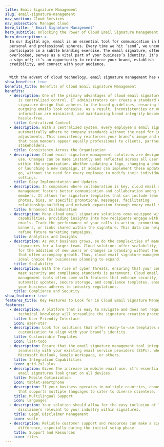 ```yaml
---
title: Email Signature Management
slug: email-signature-management
nav_section: Cloud Services
nav_subsection: Managed Cloud
hero_title: " Email Signature Management"
hero_subtitle: Unlocking the Power of Cloud Email Signature Management
hero_description: >-
  In our digital age, email is an essential tool for communication in both
  personal and professional spheres. Every time we hit ‘send’, we unconsciously
  participate in a subtle branding exercise. The email signature, often
  overlooked, serves as a vital part of your business’s identity. It’s not just
  a sign-off; it’s an opportunity to reinforce your brand, establish
  credibility, and connect with your audience.


  With the advent of cloud technology, email signature management has evolved into a sophisticated yet user-friendly process, allowing businesses of all sizes to utilize this potent marketing tool effectively. In this comprehensive guide, we will explore the benefits of cloud email signature management, its features, and how it can transform the way you communicate.
show_benefits: true
benefits_title: Benefits of Cloud Email Signature Management
benefits:
  - description: One of the primary advantages of cloud email signature management
      is centralized control. IT administrators can create a standard email
      signature design that adheres to the brand guidelines, ensuring that all
      outgoing emails look cohesive. As a result, inconsistencies or outdated
      information are minimized, and maintaining brand integrity becomes
      hassle-free.
    title: Centralized Control
  - description: With a centralized system, every employee's email signature will
      automatically adhere to company standards without the need for individual
      adjustments. This consistency reinforces your brand’s image and ensures
      that team members appear equally professional to clients, partners, and
      stakeholders.
    title: Consistency Across the Organization
  - description: Cloud email signature management solutions are designed for ease of
      use. Changes can be made instantly and reflected across all user accounts
      within the organization. Whether updating a logo, changing a phone number,
      or launching a new campaign, IT admins can implement these updates in one
      go, without the need for every employee to modify their individual
      settings.
    title: Easy Implementation and Updates
  - description: In companies where collaboration is key, cloud email signature
      management fosters better communication and collaboration among team
      members. It allows for signature templates that can include team members'
      photos, bios, or specific promotional messages, facilitating
      relationship-building and network expansion through every email sent.
    title: Enhanced Collaboration
  - description: Many cloud email signature solutions come equipped with analytics
      capabilities, providing insights into how recipients engage with your
      emails. Track the performance of your calls-to-action, promotional
      banners, or links shared within the signature. This data can help you
      refine future marketing campaigns.
    title: Analytics and Insights
  - description: As your business grows, so do the complexities of managing email
      signatures for a larger team. Cloud solutions offer scalability, allowing
      for the addition of new users or changes in branding without the headaches
      that often accompany growth. Thus, cloud email signature management is an
      ideal choice for businesses planning to expand.
    title: Scalability
  - description: With the rise of cyber threats, ensuring that your communications
      meet security and compliance standards is paramount. Cloud email signature
      management tools often come with features that enhance security, such as
      automatic updates, secure storage, and compliance templates, ensuring that
      your business adheres to industry regulations.
    title: Compliance and Security
show_features: true
features_title: Key Features to Look for in Cloud Email Signature Management
features:
  - description: A platform that is easy to navigate and does not require extensive
      technical knowledge will streamline the signature creation process.
    title: User-Friendly Interface
    icon: user-star
  - description: Look for solutions that offer ready-to-use templates while allowing
      customization to align with your brand’s identity.
    title: Customizable Templates
    icon: list-todo
  - description: Ensure that the email signature management tool integrates
      seamlessly with your existing email service providers (ESPs), whether it’s
      Microsoft Outlook, Google Workspace, or others.
    title: Integration Capabilities
    icon: grid-2x2-plus
  - description: Given the increase in mobile email use, it’s essential that your
      email signatures look great on all devices.
    title: Mobile Optimization
    icon: tablet-smartphone
  - description: If your business operates in multiple countries, choose a solution
      that supports multiple languages to cater to diverse clientele.
    title: Multilingual Support
    icon: languages
  - description: Your solution should allow for the easy inclusion of legal
      disclaimers relevant to your industry within signatures.
    title: Legal Disclaimer Management
    icon: scale
  - description: Reliable customer support and resources can make a significant
      difference, especially during the initial setup phase.
    title: Support and Resources
    icon: files
---
```

